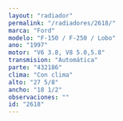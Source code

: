 ```yaml
---
layout: "radiador"
permalink: "/radiadores/2618/"
marca: "Ford"
modelo: "F-150 / F-250 / Lobo"
ano: "1997"
motor: "V6 3.8, V8 5.0,5.8"
transmision: "Automática"
parte: "432186"
clima: "Con clima"
alto: "27 5/8"
ancho: "18 1/2"
observaciones: ""
id: "2618"
---
```


